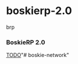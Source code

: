 # boskierp-2.0
brp

### BoskieRP 2.0
[TODO](https://github.com/donwiktorb/boskierp-2.0/blob/main/TODO.md)"# boskie-network" 

